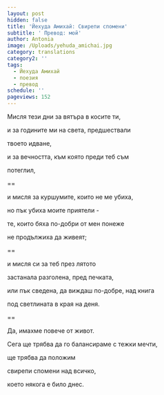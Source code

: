```yaml
---
layout: post
hidden: false
title: 'Йехуда Амихай: Свирепи спомени'
subtitle: ' Превод: мой'
author: Antonia
image: /Uploads/yehuda_amichai.jpg
category: translations
category2: ''
tags:
  - Йехуда Амихай
  - поезия
  - превод
schedule: ''
pageviews: 152
---
```

Мисля тези дни за вятъра в косите ти,

и за годините ми на света, предшествали 

твоето идване,

и за вечността, към която преди теб съм 

потеглил,

\==

и мисля за куршумите, които не ме убиха,

но пък убиха моите приятели -

тe, които бяха по-добри от мен понеже

не продължиха да живеят;

\==

и мисля си за теб през лятото 

застанала разголена, пред печката,

или пък сведена, да виждаш по-добре, над книга

под светлината в края на деня. 

\==

Да, имахме повече от живот. 

Сега ще трябва да го балансираме с тежки мечти, 

ще трябва да положим 

свирепи спомени над всичко, 

което някога е било днес.
